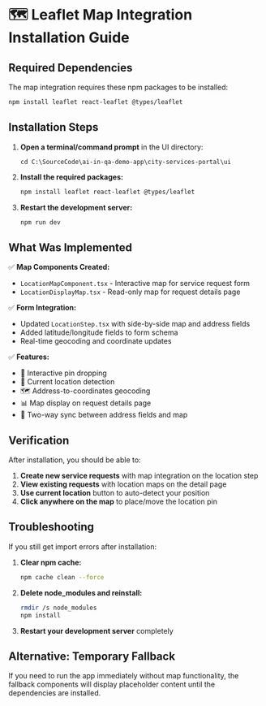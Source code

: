 # 🗺️ Leaflet Map Integration Installation Guide

## Required Dependencies

The map integration requires these npm packages to be installed:

```bash
npm install leaflet react-leaflet @types/leaflet
```

## Installation Steps

1. **Open a terminal/command prompt** in the UI directory:
   ```
   cd C:\SourceCode\ai-in-qa-demo-app\city-services-portal\ui
   ```

2. **Install the required packages:**
   ```bash
   npm install leaflet react-leaflet @types/leaflet
   ```

3. **Restart the development server:**
   ```bash
   npm run dev
   ```

## What Was Implemented

✅ **Map Components Created:**
- `LocationMapComponent.tsx` - Interactive map for service request form
- `LocationDisplayMap.tsx` - Read-only map for request details page

✅ **Form Integration:**
- Updated `LocationStep.tsx` with side-by-side map and address fields
- Added latitude/longitude fields to form schema
- Real-time geocoding and coordinate updates

✅ **Features:**
- 📍 Interactive pin dropping
- 🎯 Current location detection
- 🗺️ Address-to-coordinates geocoding
- 📊 Map display on request details page
- 🔄 Two-way sync between address fields and map

## Verification

After installation, you should be able to:

1. **Create new service requests** with map integration on the location step
2. **View existing requests** with location maps on the detail page
3. **Use current location** button to auto-detect your position
4. **Click anywhere on the map** to place/move the location pin

## Troubleshooting

If you still get import errors after installation:

1. **Clear npm cache:**
   ```bash
   npm cache clean --force
   ```

2. **Delete node_modules and reinstall:**
   ```bash
   rmdir /s node_modules
   npm install
   ```

3. **Restart your development server** completely

## Alternative: Temporary Fallback

If you need to run the app immediately without map functionality, the fallback components will display placeholder content until the dependencies are installed.